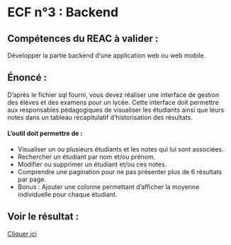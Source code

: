 # ECF n°3 : Backend
## Compétences du REAC à valider :
Développer la partie backend d’une application web ou web mobile.
## Énoncé :
D’après le fichier sql fourni, vous devez réaliser une interface de gestion des élèves et des examens pour un lycée. Cette interface doit permettre aux responsables pédagogiques de visualiser les étudiants ainsi que leurs notes dans un tableau récapitulatif d’historisation des résultats.
#### L’outil doit permettre de :
- Visualiser un ou plusieurs étudiants et les notes qui lui sont associées.
- Rechercher un étudiant par nom et/ou prénom.
- Modifier ou supprimer un étudiant et/ou ces notes.
- Comprendre une pagination pour ne pas présenter plus de 6 résultats par page.
- Bonus : Ajouter une colonne permettant d’afficher la moyenne individuelle pour chaque étudiant.
## Voir le résultat :
[Cliquer ici](https://anastasiiaa.promo-105.codeur.online/ECF-3/)
